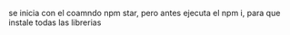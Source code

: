 se inicia con el coamndo npm star,
pero antes ejecuta el npm i, para que instale todas las librerias
